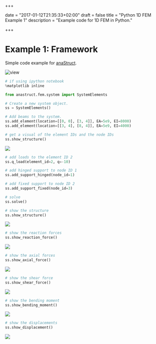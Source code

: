 +++

date = "2017-01-12T21:35:33+02:00"
draft = false
title = "Python 1D FEM Example 1"
description = "Example code for 1D FEM in Python."

+++

# Example 1: Framework

Simple code example for [anaStruct](https://github.com/ritchie46/anaStruct).

![view](/img/fem/example_1/example_1.png)

```python
# if using ipython notebook
%matplotlib inline

from anastruct.fem.system import SystemElements

# Create a new system object.
ss = SystemElements()

# Add beams to the system.
ss.add_element(location=[[0, 0], [3, 4]], EA=5e9, EI=8000)
ss.add_element(location=[[3, 4], [8, 4]], EA=5e9, EI=4000)

# get a visual of the element IDs and the node IDs
ss.show_structure()
```

![](/img/fem/example_1/wosupports_1.png)

```python
# add loads to the element ID 2
ss.q_load(element_id=2, q=-10)

# add hinged support to node ID 1
ss.add_support_hinged(node_id=1)

# add fixed support to node ID 2
ss.add_support_fixed(node_id=3)

# solve
ss.solve()

# show the structure
ss.show_structure()
```

![](/img/fem/example_1/supports_1_.png)

```python
# show the reaction forces
ss.show_reaction_force()
```

![](/img/fem/example_1/reaction_1.png)

```python
# show the axial forces
ss.show_axial_force()
```

![](/img/fem/example_1/normal_1.png)

```python
# show the shear force
ss.show_shear_force()
```

![](/img/fem/example_1/shear_1.png)

```python
# show the bending moment
ss.show_bending_moment()
``` 
![](/img/fem/example_1/moment_1.png)

```python
# show the displacements
ss.show_displacement()
``` 
![](/img/fem/example_1/displacement_1.png)


